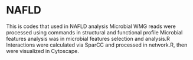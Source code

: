 # NAFLD
This is codes that used in NAFLD analysis
Microbial WMG reads were processed using commands in structural and functional profile
Microbial features analysis was in microbial features selection and analysis.R
Interactions were calculated via SparCC and processed in network.R, then were visualized in Cytoscape.
